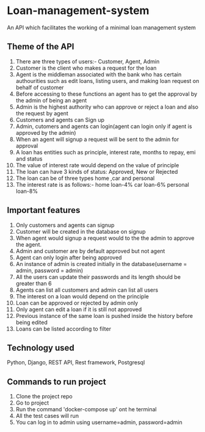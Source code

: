 # Loan-management-system

An API which facilitates the working of a minimal loan management system

## Theme of the API

1. There are three types of users:- Customer, Agent, Admin
2. Customer is the client who makes a request for the loan
3. Agent is the middleman associated with the bank who has certain authourities such as edit loans,
    listing users, and making loan request on behalf of customer
4. Before accessing to these functions an agent has to get the approval by the admin of being an agent
5. Admin is the highest authority who can approve or reject a loan and also the request by agent
6. Customers and agents can Sign up
7. Admin, cutomers and agents can login(agent can login only if agent is approved by the admin)
8. When an agent will signup a request will be sent to the admin for approval
9. A loan has entities such as principle, interest rate, months to repay, emi and status
10. The value of interest rate would depend on the value of principle
11. The loan can have 3 kinds of status: Approved, New or Rejected
12. The loan can be of three types home ,car and personal
13. The interest rate is as follows:-
    home loan-4%
    car loan-6%
    personal loan-8%


## Important features
   
1. Only customers and agents can signup
2. Customer will be created in the database on signup
3. When agent would signup a request would to the the admin to approve the agent.
4. Admin and customer are by default approved but not agent
5. Agent can only login after being approved
6. An instance of admin is created initially in the database(username = admin, password = admin)
7. All the users can update their passwords and its length should be greater than 6
8. Agents can list all customers and admin can list all users
9. The interest on a loan would depend on the principle
10. Loan can be approved or rejected by admin only
11. Only agent can edit a loan if it is still not approved
12. Previous instance of the same loan is pushed inside the history before being edited
13. Loans can be listed according to filter


## Technology used
 Python, Django, REST API, Rest framework, Postgresql


 ## Commands to run project
 1. Clone the project repo
 2. Go to project
 3. Run the command 'docker-compose up' ont he terminal
 4. All the test cases will run
 5. You can log in to admin using username=admin, password=admin

